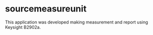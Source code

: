 # sourcemeasureunit
This application was developed making measurement and report using Keysight B2902a. 
